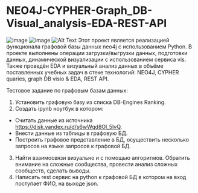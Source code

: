 # NEO4J-CYPHER-Graph_DB-Visual_analysis-EDA-REST-API
![image](https://user-images.githubusercontent.com/96602226/227826427-306b925f-9fcb-4e25-ac67-fe90c35bd872.png)
![image](https://user-images.githubusercontent.com/96602226/227827154-ec8eeefd-62f4-4feb-a4ba-1aedacd8be6d.png)
![Alt Text](https://raw.githubusercontent.com/awarunov/NEO4J-CYPHER-Graph_DB-Visual_analysis-EDA-REST-API/{branch}/.github/images/{asset_name}.{asset_extension})
Этот проект является реализацией функционала графовой базы данных neo4j с использованием Python. В проекте выполнены операции загрузки/выгрузки данных, подготовки данных, динамической визуализации с использованием сервиса vis. Также проведён EDA и визуальный анализ данных в объёме поставленных учебных задач в стеке технологий: 
NEO4J, CYPHER quaries, graph DB visio &amp; EDA, REST API.

Тестовое задание по графовым базам данных:

1. Установить графовую базу из списка DB-Engines Ranking.
2. Создать ipynb ноутбук в котором:
* Считать данные из источника https://disk.yandex.ru/d/s6wWqd8Ol_5IvQ.
* Внести данные из таблицы в графовую БД.
* Построить графовое представление в БД, осуществить несколько запросов на языке запросов к графовой БД.
3. Найти взаимосвязи визуально и с помощью алгоритмов. Обратить внимание на сложные сообщества, провести анализ сложных сообществ, сделать выводы.
4. Написать rest сервис на python к графовой БД в котором на вход поступает ФИО, на выходе json.
